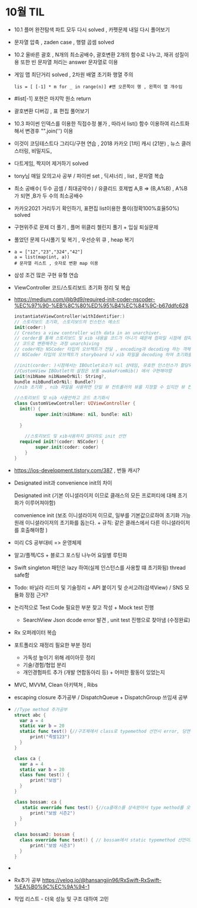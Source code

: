 # 10월 TIL
- 10.1 플머 완전탐색 파트 모두 다시 solved , 카펫문제 내일 다시 풀어보기

- 문자열 압축 , zaden case ,  행렬 곱셈 solved

- 10.2 올바른 괄호 , N개의 최소공배수, 괄호변환 2개의 함수로 나누고, 재귀 성질이용 또한 빈 문자열 처리는 answer 문자열로 이용

- 게임 맵 최단거리 solved , 2차원 배열 초기화 행열 주의

  ```phython
  lis = [ [-1] * m for _ in range(n)] #맨 오른쪽이 행 , 왼쪽이 열 개수임
  ```

- #list[-1] 포현은 마지막 원소 return

- 괄호변환 디버깅 , 표 편집 풀어보기

- 10.3 파이썬 인덱스를 이용한 직접수정 불가 , 따라서 list() 함수 이용하여 리스트화해서 변경후 "".join('') 이용

- 이것이 코딩테스트다 그리디/구현 연습 , 2018 카카오 [1차] 캐시 (21분) , 뉴스 클러스터링, 비밀지도, 

- 다트게임, 짝지어 제거하기 solved

- tony님 매일 모의고사 공부 / 파이썬 set , 딕셔너리 , list , 문자열 복습

- 최소 공배수( 두수 곱셈 / 최대공약수) / 유클리드 호제법 A,B => (B,A%B) , A%B가 되면 ,B가 두 수의 최소공배수

- 카카오2021 거리두기 확인하기, 표편집 list이용한 풀이(정확100%효율50%) solved

- 구현위주로 문제 더 풀기 , 플머 위클리 첼린지 풀기 + 입실 퇴실문제

- 풀었던 문제 다시풀기 및 복기 , 우선순위 큐 , heap 복기

- ```phython
  a = ["12","23","324","42"]
  a = list(map(int, a))
  # 문자열 리스트 , 숫자로 변환 map 이용
  ```

* 삼성 조건 많은 구현 유형 연습

* ViewController 코드/스토리보드 초기화 정리 및 복습

* https://medium.com/@b9d9/required-init-coder-nscoder-%EC%97%90-%EB%8C%80%ED%95%B4%EC%84%9C-b67ddfc628

  ```swift
  instantiateViewController(withIdentifier:)
  // 스토리보드 초기화, 스토리보드의 인스턴스 메소드
  init(coder:)
  // Creates a view controller with data in an unarchiver.
  // corder를 통해 스토리보드 및 xib 내용을 코드가 아니기 떄문에 컴파일 시점에 컴파일러가 인식불가
  // 코드로 변환해주는 과정 unarchiving
  // coder에는 NSCoder 타입의 오브젝트가 전달 , encoding과 decoding 하는 객체
  // NSCoder 타입의 오브젝트가 storyboard 나 xib 파일을 decoding 하여 초기화를 진행한 후, self 를 반환한다.
  
  //init(corder: )시점에서는 IBOutlet요소가 nil 상태임, 유효한 인스턴스가 할당되어 있지 않은 시점
  //CustomView IBOutlet의 설정은 보통 awakeFromNib() 에서 구현해야함
  init(nibName nibNameOrNil: String?, 
  bundle nibBundleOrNil: Bundle?)
  //nib 초기화 , nib 파일을 사용하면 단일 뷰 컨트롤러의 뷰를 지정할 수 있지만 뷰 컨트롤러 간의 segue 또는 관계를 정의할 수는 없습니다. nib 파일은 또한 뷰 컨트롤러 자체에 대한 최소한의 정보만 저장
  
  //스토리보드 및 nib 사용안하고 코드 초기화시
  class CustomViewController: UIViewController {
  	init() {
          super.init(nibName: nil, bundle: nil)
          
  	}
      
      //스토리보드 및 xib사용하지 않더라도 init 선언
   	required init?(coder: NSCoder) {
          super.init(coder: coder)
      }
  }
  ```

  

* https://ios-development.tistory.com/387 , 번들 캐시?

* Designated init과 convenience init의 차이

  Designated init (기본 이니셜라이저 이므로 클래스의 모든 프로퍼티에 대해 초기화가 이루어져야함)

  convenience init (보조 이니셜라이저 이므로, 일부를 기본값으로하여 초기화 가능 원래 이니셜라이저의 초기화를 돕는다. + 규칙: 같은 클래스에서 다른 이니셜라이저를 호출해야함 )

* 미리 CS 공부대비 => 운영체제

* 알고/플젝/CS + 블로그 포스팅 나누어 요일별 루틴화

* Swift singleton 패턴은 lazy 하여(실제 인스턴스를 사용할 떄 초기화됨) thread safe함

* Todo: 바닐라 리드미 및 기술정리 + API 붙이기 및 순서고려(검색View) / SNS 모듈화 장점 근거?

* 논리적으로 Test Code 필요한 부분 찾고 작성 + Mock test 진행

  * SearchView Json dcode error 발견 , unit test 진행으로 찾아냄 (수정완료)

* Rx 오퍼레이터 복습

* 포트폴리오 재정리 필요한 부분 정리

  * 가독성 높이기 위해 레이아웃 정리
  * 기술/경험/협업 분리
  * 개인경험파트 추가 (개발 연합동아리 등) + 어떠한 활동이 있었는지

* MVC, MVVM, Clean 아키텍쳐 , Ribs

* escaping closure 추가공부 / DispatchQueue + DispatchGroup 쓰임새 공부

* ```swift
  //Type method 추가공부
  struct abc {
  	var a = 4
  	static var b = 20
  	static func test() {//구조체에서 class로 typemethod 선언시 error, 당연히 구조체는 상속이 안되므로
  		print("족발123")
  	}
  }
  
  class ca {
  	var a = 4
  	static var b = 20
  	class func test() {
  		print("보쌈")
  	}
  }
  
  class bossam: ca {
  	 static override func test() {//ca클래스를 상속받아서 type method를 오버라이드해서 구현하는데, static으로 type method 선언시 이후부터는 당연히 override 불가
  		print("보쌈 시즌2")
  	}
  }
  
  class bossam2: bossam {
  	class override func test() { // bossam에서 static typemethod 선언이므로 error
  		print("보쌈 시즌3")
  	}
  }
  ```

* 

* Rx추가 공부 https://velog.io/@hansangjin96/RxSwift-RxSwift-%EA%B0%9C%EC%9A%94-1

* 작업 리스트 - 더욱 성능 및 구조 대하여 고민
